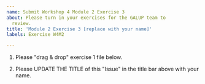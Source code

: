 ```yaml
---
name: Submit Workshop 4 Module 2 Exercise 3
about: Please turn in your exercises for the GALUP team to
  review.
title: 'Module 2 Exercise 3 [replace with your name]'
labels: Exercise W4M2

---
```


1. Please "drag & drop" exercise 1 file below.

2. Please UPDATE THE TITLE of this "Issue" in the title bar above with your name.
